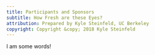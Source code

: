```yaml
---
title: Participants and Sponsors
subtitle: How Fresh are these Eyes?
attribution: Prepared by Kyle Steinfeld, UC Berkeley
copyright: Copyright &copy; 2018 Kyle Steinfeld
---
```


I am some words!



